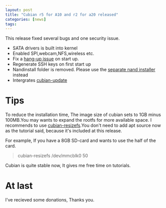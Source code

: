 ```yaml
---
layout: post
title: "Cubian r5 for A10 and r2 for a20 released"
categories: [news]
tags:
---
```

This release fixed several bugs and one security issue.

* SATA drivers is built into kernel
* Enabled SPI,webcam,NFS,wireless etc.
* Fix a [hang-up issue](https://github.com/cubieplayer/Cubian/issues/36) on start up.
* Regenerate SSH keys on first start up
* Nandinstall folder is removed. Please use the [separate nand installer](http://cubian.org/2013/08/18/universal-and-separate-nandinstaller-is-released) instead
* Intergrates [cubian-update](http://localhost:4000/2013/08/09/cubian-update-is-available)

# Tips

To reduce the installation time, The image size of cubian sets to 1GB minus 100MB.You may wants to expand the rootfs for more available space. I recommends to use [cubian-resizefs](http://cubian.org/2013/08/12/enlarge-cubian-rootfs-partition).You don't need to add apt source now as the tutorial said, because it's included at this release.  

For example, If you have a 8GB SD-card and wants to use the half of the card.

> cubian-resizefs /dev/mmcblk0 50

Cubian is quite stable now, It gives me free time on tutorials.  

# At last
I've recieved some donations, Thanks you.
